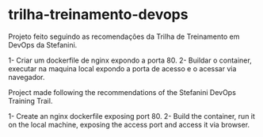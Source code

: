 # trilha-treinamento-devops

Projeto feito seguindo as recomendações da Trilha de Treinamento em DevOps da Stefanini.

1- Criar um dockerfile de nginx expondo a porta 80.
2- Buildar o container, executar na maquina local expondo a porta de acesso e o acessar via navegador.


Project made following the recommendations of the Stefanini DevOps Training Trail.

1- Create an nginx dockerfile exposing port 80.
2- Build the container, run it on the local machine, exposing the access port and access it via browser.

